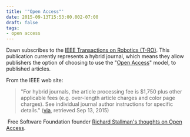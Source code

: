 ```yaml
---
title: '"Open Access"'
date: 2015-09-13T15:53:00.002-07:00
draft: false
tags: 
- open access
---
```


Dawn subscribes to the [IEEE Transactions on Robotics (T-RO)](http://www.ieee-ras.org/publications/t-ro). This publication currently represents a hybrid journal, which means they allow publishers the option of choosing to use the "[Open Access](https://en.wikipedia.org/wiki/Open_access)" model, to published articles.  
  
From the IEEE web site:  

> "For hybrid journals, the article processing fee is $1,750 plus other applicable fees (e.g. over-length article charges and color page charges). See individual journal author instructions for specific details." ([via](http://open.ieee.org/faq.html), retrieved Sep 13, 2015)

 Free Software Foundation founder [Richard Stallman's thoughts on Open Access](https://www.google.com/search?q=%22Open+Access%22+%22stallman%22).